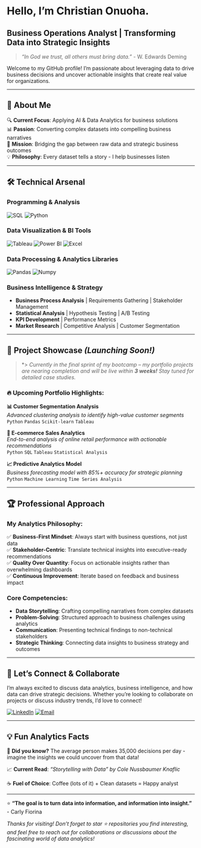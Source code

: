 # Hello, I’m Christian Onuoha.

## Business Operations Analyst | Transforming Data into Strategic Insights

> *“In God we trust, all others must bring data.”* - W. Edwards Deming

Welcome to my GitHub profile! I’m passionate about leveraging data to drive business decisions and uncover actionable insights that create real value for organizations.

-----

## 🚀 About Me

🔍 **Current Focus**: Applying AI & Data Analytics for business solutions              
📊 **Passion**: Converting complex datasets into compelling business narratives  
🎯 **Mission**: Bridging the gap between raw data and strategic business outcomes  
💡 **Philosophy**: Every dataset tells a story - I help businesses listen

-----

## 🛠️ Technical Arsenal

### **Programming & Analysis**

![SQL](https://img.shields.io/badge/SQL-4479A1?style=for-the-badge&logo=mysql&logoColor=white)
![Python](https://img.shields.io/badge/Python-3776AB?style=for-the-badge&logo=python&logoColor=white)

### **Data Visualization & BI Tools**

![Tableau](https://img.shields.io/badge/Tableau-E97627?style=for-the-badge&logo=tableau&logoColor=white)
![Power BI](https://img.shields.io/badge/Power_BI-F2C811?style=for-the-badge&logo=powerbi&logoColor=black)
![Excel](https://img.shields.io/badge/Microsoft_Excel-217346?style=for-the-badge&logo=microsoft-excel&logoColor=white)

### **Data Processing & Analytics Libraries**
![Pandas](https://img.shields.io/badge/Pandas-150458?style=for-the-badge&logo=pandas&logoColor=white)
![Numpy](https://img.shields.io/badge/Numpy-013243?style=for-the-badge&logo=numpy&logoColor=white)


### **Business Intelligence & Strategy**

- **Business Process Analysis** | Requirements Gathering | Stakeholder Management
- **Statistical Analysis** | Hypothesis Testing | A/B Testing
- **KPI Development** | Performance Metrics
- **Market Research** | Competitive Analysis | Customer Segmentation

-----

## 🎯 Project Showcase *(Launching Soon!)*

> *> *Currently in the final sprint of my bootcamp – my portfolio projects are nearing completion and will be live within **3 weeks!** Stay tuned for detailed case studies.*

### 🔥 **Upcoming Portfolio Highlights:**

**📊 Customer Segmentation Analysis**  
*Advanced clustering analysis to identify high-value customer segments*  
`Python` `Pandas` `Scikit-learn` `Tableau`

**🛒 E-commerce Sales Analytics**  
*End-to-end analysis of online retail performance with actionable recommendations*  
`Python` `SQL` `Tableau` `Statistical Analysis`

**📈 Predictive Analytics Model**  
*Business forecasting model with 85%+ accuracy for strategic planning*  
`Python` `Machine Learning` `Time Series Analysis`

-----

## 🏆 Professional Approach

### **My Analytics Philosophy:**

✅ **Business-First Mindset**: Always start with business questions, not just data  
✅ **Stakeholder-Centric**: Translate technical insights into executive-ready recommendations  
✅ **Quality Over Quantity**: Focus on actionable insights rather than overwhelming dashboards  
✅ **Continuous Improvement**: Iterate based on feedback and business impact

### **Core Competencies:**

- **Data Storytelling**: Crafting compelling narratives from complex datasets
- **Problem-Solving**: Structured approach to business challenges using analytics
- **Communication**: Presenting technical findings to non-technical stakeholders
- **Strategic Thinking**: Connecting data insights to business strategy and outcomes
  
-----

## 🤝 Let’s Connect & Collaborate

I’m always excited to discuss data analytics, business intelligence, and how data can drive strategic decisions. Whether you’re looking to collaborate on projects or discuss industry trends, I’d love to connect!

[![LinkedIn](https://img.shields.io/badge/LinkedIn-0077B5?style=for-the-badge&logo=linkedin&logoColor=white)](https://linkedin.com/in/christianonuoha)
[![Email](https://img.shields.io/badge/Email-D14836?style=for-the-badge&logo=gmail&logoColor=white)](mailto:chrisonuoha17@gmail.com)

-----

## 💡 Fun Analytics Facts

🎲 **Did you know?** The average person makes 35,000 decisions per day - imagine the insights we could uncover from that data!

📈 **Current Read**: *“Storytelling with Data” by Cole Nussbaumer Knaflic*

☕ **Fuel of Choice**: Coffee (lots of it) + Clean datasets = Happy analyst

-----

⭐ **“The goal is to turn data into information, and information into insight.”** - Carly Fiorina

*Thanks for visiting! Don’t forget to star ⭐ repositories you find interesting, and feel free to reach out for collaborations or discussions about the fascinating world of data analytics!*
